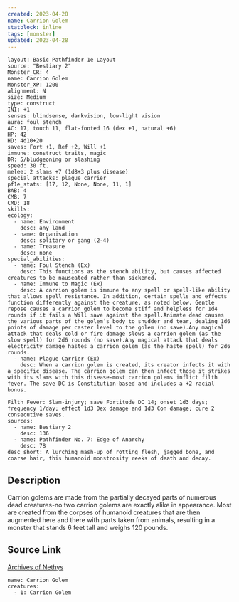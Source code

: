```yaml
---
created: 2023-04-28
name: Carrion Golem
statblock: inline
tags: [monster]
updated: 2023-04-28
---
```

```statblock
layout: Basic Pathfinder 1e Layout
source: "Bestiary 2"
Monster_CR: 4
name: Carrion Golem
Monster_XP: 1200
alignment: N
size: Medium
type: construct
INI: +1
senses: blindsense, darkvision, low-light vision
aura: foul stench
AC: 17, touch 11, flat-footed 16 (dex +1, natural +6)
HP: 42
HD: 4d10+20
saves: Fort +1, Ref +2, Will +1
immune: construct traits, magic
DR: 5/bludgeoning or slashing
speed: 30 ft.
melee: 2 slams +7 (1d8+3 plus disease)
special_attacks: plague carrier
pf1e_stats: [17, 12, None, None, 11, 1]
BAB: 4
CMB: 7
CMD: 18
skills: 
ecology:
  - name: Environment
    desc: any land
  - name: Organisation
    desc: solitary or gang (2-4)
  - name: Treasure
    desc: none
special_abilities:
  - name: Foul Stench (Ex)
    desc: This functions as the stench ability, but causes affected creatures to be nauseated rather than sickened.
  - name: Immune to Magic (Ex)
    desc: A carrion golem is immune to any spell or spell-like ability that allows spell resistance. In addition, certain spells and effects function differently against the creature, as noted below. Gentle repose causes a carrion golem to become stiff and helpless for 1d4 rounds if it fails a Will save against the spell.Animate dead causes the various parts of the golem’s body to shudder and tear, dealing 1d6 points of damage per caster level to the golem (no save).Any magical attack that deals cold or fire damage slows a carrion golem (as the slow spell) for 2d6 rounds (no save).Any magical attack that deals electricity damage hastes a carrion golem (as the haste spell) for 2d6 rounds.
  - name: Plague Carrier (Ex)
    desc: When a carrion golem is created, its creator infects it with a specific disease. The carrion golem can then infect those it strikes with its slams with this disease-most carrion golems inflict filth fever. The save DC is Constitution-based and includes a +2 racial bonus.

Filth Fever: Slam-injury; save Fortitude DC 14; onset 1d3 days; frequency 1/day; effect 1d3 Dex damage and 1d3 Con damage; cure 2 consecutive saves.
sources:
  - name: Bestiary 2
    desc: 136
  - name: Pathfinder No. 7: Edge of Anarchy
    desc: 78
desc_short: A lurching mash-up of rotting flesh, jagged bone, and coarse hair, this humanoid monstrosity reeks of death and decay.
```
## Description
Carrion golems are made from the partially decayed parts of numerous dead creatures-no two carrion golems are exactly alike in appearance. Most are created from the corpses of humanoid creatures that are then augmented here and there with parts taken from animals, resulting in a monster that stands 6 feet tall and weighs 120 pounds.
## Source Link
[Archives of Nethys](https://aonprd.com/MonsterDisplay.aspx?ItemName=Carrion%20Golem)
```encounter-table
name: Carrion Golem
creatures:
  - 1: Carrion Golem
```
